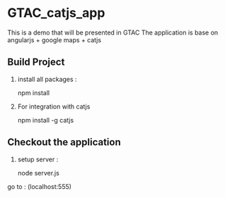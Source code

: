 GTAC_catjs_app
==============
This is a demo that will be presented in GTAC
The application is base on angularjs + google maps + catjs

## Build Project
1. install all packages :

    npm install

2. For integration with catjs

    npm install -g catjs


## Checkout the application

1. setup server :

    node server.js

go to : (localhost:555)